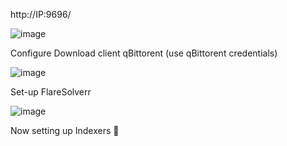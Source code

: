 http://IP:9696/

![image](https://github.com/user-attachments/assets/150aa907-6070-4232-a3e7-129a2c27b419)

Configure Download client qBittorent (use qBittorent credentials)

![image](https://github.com/user-attachments/assets/84c19ff5-97a3-4642-bb6a-0f95d000440e)

Set-up FlareSolverr

![image](https://github.com/user-attachments/assets/1b1044f1-f059-4905-8df7-f3e0e8bb39dc)

Now setting up Indexers 👀
